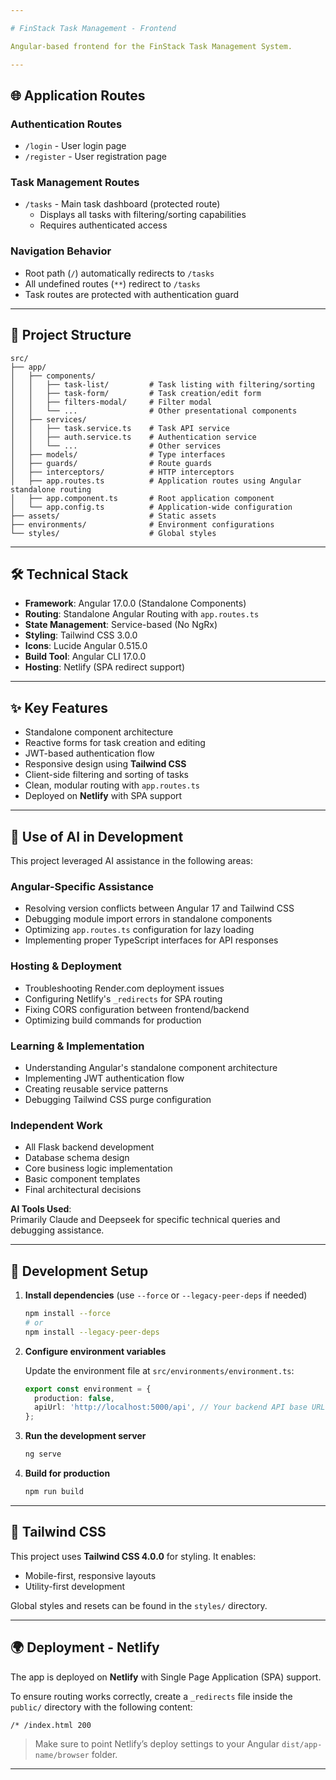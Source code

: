 ```yaml
---

# FinStack Task Management - Frontend

Angular-based frontend for the FinStack Task Management System.

---
```


## 🌐 Application Routes

### **Authentication Routes**
- `/login` - User login page
- `/register` - User registration page

### **Task Management Routes**
- `/tasks` - Main task dashboard (protected route)
  - Displays all tasks with filtering/sorting capabilities
  - Requires authenticated access

### **Navigation Behavior**
- Root path (`/`) automatically redirects to `/tasks`
- All undefined routes (`**`) redirect to `/tasks`
- Task routes are protected with authentication guard

---

## 📁 Project Structure

```
src/
├── app/
│   ├── components/
│   │   ├── task-list/         # Task listing with filtering/sorting
│   │   ├── task-form/         # Task creation/edit form
│   │   ├── filters-modal/     # Filter modal
│   │   └── ...                # Other presentational components
│   ├── services/
│   │   ├── task.service.ts    # Task API service
│   │   ├── auth.service.ts    # Authentication service
│   │   └── ...                # Other services
│   ├── models/                # Type interfaces
│   ├── guards/                # Route guards
│   ├── interceptors/          # HTTP interceptors
│   ├── app.routes.ts          # Application routes using Angular standalone routing
│   ├── app.component.ts       # Root application component
│   └── app.config.ts          # Application-wide configuration
├── assets/                    # Static assets
├── environments/              # Environment configurations
└── styles/                    # Global styles
```

---

## 🛠️ Technical Stack

* **Framework**: Angular 17.0.0 (Standalone Components)
* **Routing**: Standalone Angular Routing with `app.routes.ts`
* **State Management**: Service-based (No NgRx)
* **Styling**: Tailwind CSS 3.0.0
* **Icons**: Lucide Angular 0.515.0
* **Build Tool**: Angular CLI 17.0.0
* **Hosting**: Netlify (SPA redirect support)

---

## ✨ Key Features

* Standalone component architecture
* Reactive forms for task creation and editing
* JWT-based authentication flow
* Responsive design using **Tailwind CSS**
* Client-side filtering and sorting of tasks
* Clean, modular routing with `app.routes.ts`
* Deployed on **Netlify** with SPA support

---

## 🤖 Use of AI in Development

This project leveraged AI assistance in the following areas:

### **Angular-Specific Assistance**
- Resolving version conflicts between Angular 17 and Tailwind CSS
- Debugging module import errors in standalone components
- Optimizing `app.routes.ts` configuration for lazy loading
- Implementing proper TypeScript interfaces for API responses

### **Hosting & Deployment**
- Troubleshooting Render.com deployment issues
- Configuring Netlify's `_redirects` for SPA routing
- Fixing CORS configuration between frontend/backend
- Optimizing build commands for production

### **Learning & Implementation**
- Understanding Angular's standalone component architecture
- Implementing JWT authentication flow
- Creating reusable service patterns
- Debugging Tailwind CSS purge configuration

### **Independent Work**
- All Flask backend development
- Database schema design
- Core business logic implementation
- Basic component templates
- Final architectural decisions

**AI Tools Used**:  
Primarily Claude and Deepseek for specific technical queries and debugging assistance.

---

## 🚀 Development Setup

1. **Install dependencies** (use `--force` or `--legacy-peer-deps` if needed)

   ```bash
   npm install --force
   # or
   npm install --legacy-peer-deps
   ```

2. **Configure environment variables**

   Update the environment file at `src/environments/environment.ts`:

   ```ts
   export const environment = {
     production: false,
     apiUrl: 'http://localhost:5000/api', // Your backend API base URL
   };
   ```

3. **Run the development server**

   ```bash
   ng serve
   ```

4. **Build for production**

   ```bash
   npm run build
   ```

---

## 🎨 Tailwind CSS

This project uses **Tailwind CSS 4.0.0** for styling. It enables:

* Mobile-first, responsive layouts
* Utility-first development

Global styles and resets can be found in the `styles/` directory.

---

## 🌍 Deployment - Netlify

The app is deployed on **Netlify** with Single Page Application (SPA) support.

To ensure routing works correctly, create a `_redirects` file inside the `public/` directory with the following content:

```
/* /index.html 200
```

> Make sure to point Netlify’s deploy settings to your Angular `dist/app-name/browser` folder.

---

